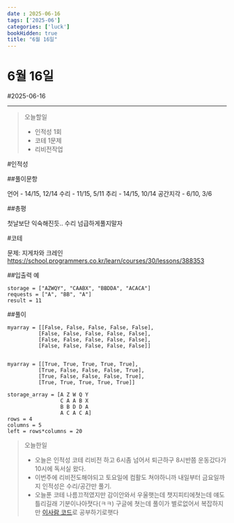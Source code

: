 ```yaml
---
date : 2025-06-16
tags: ['2025-06']
categories: ['luck']
bookHidden: true
title: "6월 16일"
---
```


# 6월 16일

#2025-06-16

---

> 오늘할일
> - 인적성 1회 
> - 코테 1문제 
> - 리비전작업

#인적성

##풀이문항

언어 - 14/15, 12/14 수리 - 11/15, 5/11 추리 - 14/15, 10/14 공간지각 - 6/10, 3/6

##총평

첫날보단 익숙해진듯.. 수리 넘급하게풀지말자

#코테

문제: 지게차와 크레인 https://school.programmers.co.kr/learn/courses/30/lessons/388353

##입출력 예

```plain text
storage = ["AZWQY", "CAABX", "BBDDA", "ACACA"]	
requests = ["A", "BB", "A"]
result = 11
```

##풀이

```plain text
myarray = [[False, False, False, False, False],
          [False, False, False, False, False],
          [False, False, False, False, False],
          [False, False, False, False, False]]


myarray = [[True, True, True, True, True],
          [True, False, False, False, True],
          [True, False, False, False, True],
          [True, True, True, True, True]]

storage_array = [A Z W Q Y
                 C A A B X
                 B B D D A
                 A C A C A]
rows = 4
columns = 5
left = rows*columns = 20
```

> 오늘한일
>
> - 오늘은 인적성 코테 리비전 하고 6시좀 넘어서 퇴근하구 8시반쯤 운동갔다가 10시에 독서실 왔다.
> - 이번주에 리비전도해야되고 토요일에 컴활도 쳐야하니까 내일부터 금요일까지 인적성은 수리/공간만 풀기.
> - 오늘푼 코테 나름끄적였지만 감이안와서 우울햇는데 챗지피티에쳣는데 얘도틀리길래 기분이나아졋다(ㅋㅋ) 구글에 쳣는데 풀이가 별로없어서 복잡하지만 [이사람 코드](https://velog.io/@yoonjuhan/%ED%94%84%EB%A1%9C%EA%B7%B8%EB%9E%98%EB%A8%B8%EC%8A%A4-Lv.2-%EC%A7%80%EA%B2%8C%EC%B0%A8%EC%99%80-%ED%81%AC%EB%A0%88%EC%9D%B8-Python)로 공부하기로햇다
